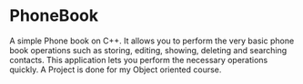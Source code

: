 # PhoneBook
A simple Phone book on C++. It allows you to perform the very basic phone book operations such as storing, editing, showing, deleting and searching contacts. This application lets you perform the necessary operations quickly.
A Project is done for my Object oriented course.
